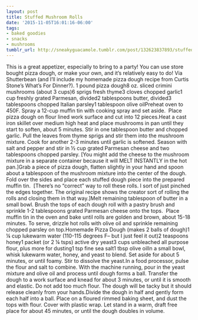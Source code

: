 ```yaml
---
layout: post
title: Stuffed Mushroom Rolls
date: '2015-11-05T16:01:16-06:00'
tags:
- baked goodies
- snacks
- mushrooms
tumblr_url: http://sneakyguacamole.tumblr.com/post/132623837893/stuffed-mushroom-rolls
---
```

This is a great appetizer, especially to bring to a party! You can use store bought pizza dough, or make your own, and it’s relatively easy to do! Via Shutterbean (and I’ll include my homemade pizza dough recipe from Curtis Stone’s What’s For Dinner?). 1 pound pizza dough8 oz. sliced crimini mushrooms (about 3 cups)6 sprigs fresh thyme3 cloves chopped garlic1 cup freshly grated Parmesan, divided2 tablespoons butter, divided3 tablespoons chopped Italian parsley1 tablespoon olive oilPreheat oven to 450F. Spray a 12-cup muffin tin with cooking spray and set aside.  Place pizza dough on flour lined work surface and cut into 12 pieces.Heat a cast iron skillet over medium high heat and place mushrooms in pan until they start to soften, about 5 minutes. Stir in one tablespoon butter and chopped garlic. Pull the leaves from thyme sprigs and stir them into the mushroom mixture. Cook for another 2-3 minutes until garlic is softened. Season with salt and pepper and stir in ½ cup grated Parmesan cheese and two tablespoons chopped parsley. [You might add the cheese to the mushroom mixture in a separate container because it will MELT INSTANTLY in the hot pan.]Grab a piece of pizza dough, flatten slightly in your hand and spoon about a tablespoon of the mushroom mixture into the center of the dough. Fold over the sides and place each stuffed dough piece into the prepared muffin tin.  [There’s no “correct” way to roll these rolls. I sort of just pinched the edges together. The original recipe shows the creator sort of rolling the rolls and closing them in that way.]Melt remaining tablespoon of butter in a small bowl. Brush the tops of each dough roll with a pastry brush and sprinkle 1-2 tablespoons grated Parmesan cheese onto the tops.  Place muffin tin in the oven and bake until rolls are golden and brown, about 15-18 minutes. To serve, drizzle hot rolls with olive oil and sprinkle remaining chopped parsley on top.Homemade Pizza Dough (makes 2 balls of dough)1 ¼ cup lukewarm water (110-115 degrees F– but I just feel it out)2 teaspoons honey1 packet (or 2 ¼ tsps) active dry yeast3 cups unbleached all purpose flour, plus more for dusting1 tsp fine sea salt1 tbsp olive oilIn a small bowl, whisk lukewarm water, honey, and yeast to blend. Set aside for about 5 minutes, or until foamy. Stir to dissolve the yeast.In a food processor, pulse the flour and salt to combine. With the machine running, pour in the yeast mixture and olive oil and process until dough forms a ball. Transfer the dough to a work surface and knead for about 3 minutes, or until it is smooth and elastic. Do not add too much flour. The dough will be tacky but it should release cleanly from your hands.Divide the dough in half and gently form each half into a ball. Place on a floured rimmed baking sheet, and dust the tops with flour. Cover with plastic wrap. Let stand in a warm, draft free place for about 45 minutes, or until the dough doubles in volume. 

